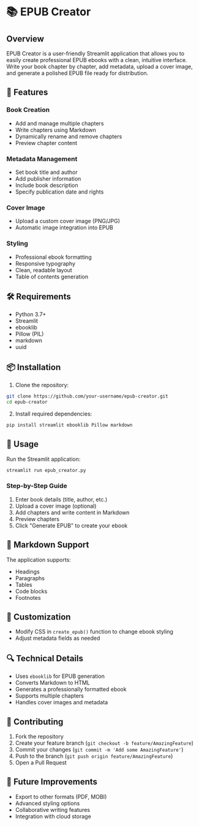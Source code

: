 # 📚 EPUB Creator

## Overview
EPUB Creator is a user-friendly Streamlit application that allows you to easily create professional EPUB ebooks with a clean, intuitive interface. Write your book chapter by chapter, add metadata, upload a cover image, and generate a polished EPUB file ready for distribution.

## 🌟 Features

### Book Creation
- Add and manage multiple chapters
- Write chapters using Markdown
- Dynamically rename and remove chapters
- Preview chapter content

### Metadata Management
- Set book title and author
- Add publisher information
- Include book description
- Specify publication date and rights

### Cover Image
- Upload a custom cover image (PNG/JPG)
- Automatic image integration into EPUB

### Styling
- Professional ebook formatting
- Responsive typography
- Clean, readable layout
- Table of contents generation

## 🛠 Requirements
- Python 3.7+
- Streamlit
- ebooklib
- Pillow (PIL)
- markdown
- uuid

## 📦 Installation

1. Clone the repository:
```bash
git clone https://github.com/your-username/epub-creator.git
cd epub-creator
```

2. Install required dependencies:
```bash
pip install streamlit ebooklib Pillow markdown
```

## 🚀 Usage

Run the Streamlit application:
```bash
streamlit run epub_creator.py
```

### Step-by-Step Guide
1. Enter book details (title, author, etc.)
2. Upload a cover image (optional)
3. Add chapters and write content in Markdown
4. Preview chapters
5. Click "Generate EPUB" to create your ebook

## 📝 Markdown Support
The application supports:
- Headings
- Paragraphs
- Tables
- Code blocks
- Footnotes

## 🎨 Customization
- Modify CSS in `create_epub()` function to change ebook styling
- Adjust metadata fields as needed

## 🔍 Technical Details
- Uses `ebooklib` for EPUB generation
- Converts Markdown to HTML
- Generates a professionally formatted ebook
- Supports multiple chapters
- Handles cover images and metadata

## 🤝 Contributing
1. Fork the repository
2. Create your feature branch (`git checkout -b feature/AmazingFeature`)
3. Commit your changes (`git commit -m 'Add some AmazingFeature'`)
4. Push to the branch (`git push origin feature/AmazingFeature`)
5. Open a Pull Request

## 🌈 Future Improvements
- Export to other formats (PDF, MOBI)
- Advanced styling options
- Collaborative writing features
- Integration with cloud storage
